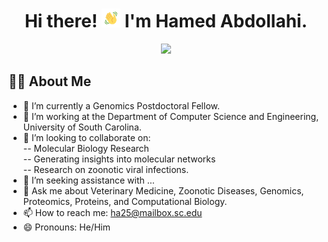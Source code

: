 <h1 align="center">Hi there! <img src="wave.gif" width="30px"> I'm Hamed Abdollahi.</h1>
<p align="center"><a href="#"><img width="60%" height="auto" src="EF-G,_mRNA,_and_tRNAs_in_POST_state_PDB_4W29.gif" height="175px"/></a></p>

## 🙋‍♂️ About Me<br>
- 🔭 I’m currently a Genomics Postdoctoral Fellow.<br>
- 🌱 I’m working at the Department of Computer Science and Engineering, University of South Carolina.<br>
- 🤝 I’m looking to collaborate on:<br> 
  -- Molecular Biology Research<br>
  -- Generating insights into molecular networks<br>
  -- Research on zoonotic viral infections.<br>
- 🤔 I’m seeking assistance with ...<br>
- 💬 Ask me about Veterinary Medicine, Zoonotic Diseases, Genomics, Proteomics, Proteins, and Computational Biology.<br>
- 📫 How to reach me: <a href="mailto:ha25@mailbox.sc.edu">ha25@mailbox.sc.edu</a><br>
- 😄 Pronouns: He/Him

